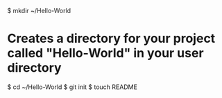 $ mkdir ~/Hello-World
# Creates a directory for your project called "Hello-World" in your user directory
$ cd ~/Hello-World
$ git init
$ touch README
